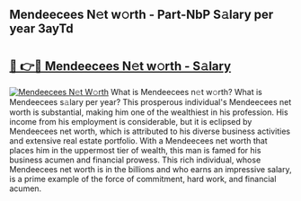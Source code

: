 ## Mendeecees N𝚎t w𝚘rth - Part-NbP S𝚊lary per year 3ayTd

# <h2><a href="http://gc3mbch.nevu.top/?p=Mendeecees">🔗 👉🔴 Mendeecees N𝚎t w𝚘rth - S𝚊lary</a></h2>

[![Mendeecees N𝚎t W𝚘rth](https://i.imgur.com/Oavwk0R.jpeg)](http://gc3mbch.nevu.top/?p=Mendeecees)
What is Mendeecees n𝚎t w𝚘rth? What is Mendeecees s𝚊lary per year?
This prosperous individual's Mendeecees net worth is substantial, making him one of the wealthiest in his profession. His income from his employment is considerable, but it is eclipsed by Mendeecees net worth, which is attributed to his diverse business activities and extensive real estate portfolio. With a Mendeecees net worth that places him in the uppermost tier of wealth, this man is famed for his business acumen and financial prowess. This rich individual, whose Mendeecees net worth is in the billions and who earns an impressive salary, is a prime example of the force of commitment, hard work, and financial acumen.
